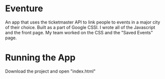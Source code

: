# Eventure
An app that uses the ticketmaster API to link people to events in a major city of their choice. Built as a part of Google CSSI. 
I wrote all of the Javascript and the front page. My team worked on the CSS and the "Saved Events" page. 

# Running the App
Download the project and open "index.html"
